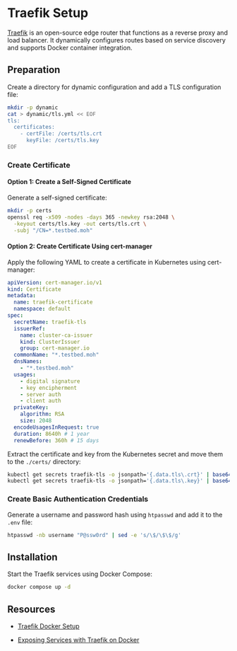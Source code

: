 # Traefik Setup

[Traefik](https://traefik.io/) is an open-source edge router that functions as a reverse proxy and load balancer. It dynamically configures routes based on service discovery and supports Docker container integration.

## Preparation

Create a directory for dynamic configuration and add a TLS configuration file:

```bash
mkdir -p dynamic
cat > dynamic/tls.yml << EOF
tls:
  certificates:
    - certFile: /certs/tls.crt
      keyFile: /certs/tls.key
EOF
```

### Create Certificate

#### **Option 1**: Create a Self-Signed Certificate

Generate a self-signed certificate:

```bash
mkdir -p certs
openssl req -x509 -nodes -days 365 -newkey rsa:2048 \
  -keyout certs/tls.key -out certs/tls.crt \
  -subj "/CN=*.testbed.moh"
```

#### **Option 2**: Create Certificate Using cert-manager

Apply the following YAML to create a certificate in Kubernetes using cert-manager:

```yaml
apiVersion: cert-manager.io/v1
kind: Certificate
metadata:
  name: traefik-certificate
  namespace: default
spec:
  secretName: traefik-tls
  issuerRef:
    name: cluster-ca-issuer
    kind: ClusterIssuer
    group: cert-manager.io
  commonName: "*.testbed.moh"
  dnsNames:
    - "*.testbed.moh"
  usages:
    - digital signature
    - key encipherment
    - server auth
    - client auth
  privateKey:
    algorithm: RSA
    size: 2048
  encodeUsagesInRequest: true
  duration: 8640h # 1 year
  renewBefore: 360h # 15 days
```

Extract the certificate and key from the Kubernetes secret and move them to the `./certs/` directory:

```bash
kubectl get secrets traefik-tls -o jsonpath='{.data.tls\.crt}' | base64 -d > tls.crt
kubectl get secrets traefik-tls -o jsonpath='{.data.tls\.key}' | base64 -d > tls.key
```

### Create Basic Authentication Credentials

Generate a username and password hash using `htpasswd` and add it to the `.env` file:

```bash
htpasswd -nb username "P@ssw0rd" | sed -e 's/\$/\$\$/g'
```

## Installation

Start the Traefik services using Docker Compose:

```bash
docker compose up -d
```

## Resources

- [Traefik Docker Setup](https://doc.traefik.io/traefik/setup/docker/)

- [Exposing Services with Traefik on Docker](https://doc.traefik.io/traefik/expose/docker/)
